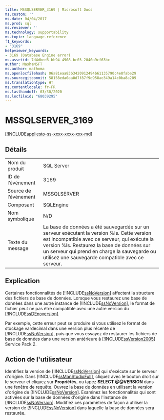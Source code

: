 ```yaml
---
title: MSSQLSERVER_3169 | Microsoft Docs
ms.custom: ''
ms.date: 04/04/2017
ms.prod: sql
ms.reviewer: ''
ms.technology: supportability
ms.topic: language-reference
f1_keywords:
- "3169"
helpviewer_keywords:
- 3169 (Database Engine error)
ms.assetid: 7d4dbed6-bb94-4908-bc03-2040a9cf63bc
author: MashaMSFT
ms.author: mathoma
ms.openlocfilehash: 06a81eaa83b3420912494b61135790c4e8fabe29
ms.sourcegitcommit: 58158eda0aa0d7f87f9d958ae349a14c0ba8a209
ms.translationtype: HT
ms.contentlocale: fr-FR
ms.lasthandoff: 03/30/2020
ms.locfileid: "68039295"
---
```

# <a name="mssqlserver_3169"></a>MSSQLSERVER_3169
[!INCLUDE[appliesto-ss-xxxx-xxxx-xxx-md](../../includes/appliesto-ss-xxxx-xxxx-xxx-md.md)]
  
## <a name="details"></a>Détails  
  
|||  
|-|-|  
|Nom du produit|SQL Server|  
|ID de l’événement|3169|  
|Source de l’événement|MSSQLSERVER|  
|Composant|SQLEngine|  
|Nom symbolique|N/D|  
|Texte du message|La base de données a été sauvegardée sur un serveur exécutant la version %ls. Cette version est incompatible avec ce serveur, qui exécute la version %ls. Restaurez la base de données sur un serveur qui prend en charge la sauvegarde ou utilisez une sauvegarde compatible avec ce serveur.|  
  
## <a name="explanation"></a>Explication  
Certaines fonctionnalités de [!INCLUDE[ssNoVersion](../../includes/ssnoversion-md.md)] affectent la structure des fichiers de base de données. Lorsque vous restaurez une base de données dans une autre instance de [!INCLUDE[ssNoVersion](../../includes/ssnoversion-md.md)], le format de fichier peut ne pas être compatible avec une autre version du [!INCLUDE[ssDEnoversion](../../includes/ssdenoversion-md.md)].  
  
Par exemple, cette erreur peut se produire si vous utilisez le format de stockage vardecimal dans une version plus récente de [!INCLUDE[ssNoVersion](../../includes/ssnoversion-md.md)], puis que vous essayez de restaurer les fichiers de base de données dans une version antérieure à [!INCLUDE[ssVersion2005](../../includes/ssversion2005-md.md)] Service Pack 2.  
  
## <a name="user-action"></a>Action de l'utilisateur  
Identifiez la version de [!INCLUDE[ssNoVersion](../../includes/ssnoversion-md.md)] qui s'exécute sur le serveur d'origine. Dans [!INCLUDE[ssManStudioFull](../../includes/ssmanstudiofull-md.md)], cliquez avec le bouton droit sur le serveur et cliquez sur **Propriétés**, ou tapez **SELECT @@VERSION** dans une fenêtre de requête. Ouvrez la base de données en utilisant la version d'origine de [!INCLUDE[ssNoVersion](../../includes/ssnoversion-md.md)]. Examinez les fonctionnalités qui sont activées sur la base de données d'origine dans l'instance de [!INCLUDE[ssNoVersion](../../includes/ssnoversion-md.md)]. Modifiez ces paramètres de façon à utiliser la version de [!INCLUDE[ssNoVersion](../../includes/ssnoversion-md.md)] dans laquelle la base de données sera restaurée.  
  
